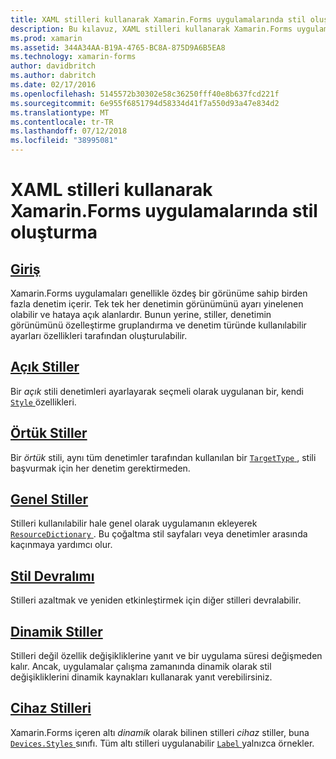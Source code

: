```yaml
---
title: XAML stilleri kullanarak Xamarin.Forms uygulamalarında stil oluşturma
description: Bu kılavuz, XAML stilleri kullanarak Xamarin.Forms uygulaması özelleştirme açıklanmaktadır.
ms.prod: xamarin
ms.assetid: 344A34AA-B19A-4765-BC8A-875D9A6B5EA8
ms.technology: xamarin-forms
author: davidbritch
ms.author: dabritch
ms.date: 02/17/2016
ms.openlocfilehash: 5145572b30302e58c36250fff40e8b637fcd221f
ms.sourcegitcommit: 6e955f6851794d58334d41f7a550d93a47e834d2
ms.translationtype: MT
ms.contentlocale: tr-TR
ms.lasthandoff: 07/12/2018
ms.locfileid: "38995081"
---
```

# <a name="styling-xamarinforms-apps-using-xaml-styles"></a>XAML stilleri kullanarak Xamarin.Forms uygulamalarında stil oluşturma

## <a name="introductionintroductionmd"></a>[Giriş](introduction.md)

Xamarin.Forms uygulamaları genellikle özdeş bir görünüme sahip birden fazla denetim içerir. Tek tek her denetimin görünümünü ayarı yinelenen olabilir ve hataya açık alanlardır. Bunun yerine, stiller, denetimin görünümünü özelleştirme gruplandırma ve denetim türünde kullanılabilir ayarları özellikleri tarafından oluşturulabilir.

## <a name="explicit-stylesexplicitmd"></a>[Açık Stiller](explicit.md)

Bir *açık* stili denetimleri ayarlayarak seçmeli olarak uygulanan bir, kendi [ `Style` ](xref:Xamarin.Forms.VisualElement.Style) özellikleri.

## <a name="implicit-stylesimplicitmd"></a>[Örtük Stiller](implicit.md)

Bir *örtük* stili, aynı tüm denetimler tarafından kullanılan bir [ `TargetType` ](xref:Xamarin.Forms.Style.TargetType), stili başvurmak için her denetim gerektirmeden.

## <a name="global-stylesapplicationmd"></a>[Genel Stiller](application.md)

Stilleri kullanılabilir hale genel olarak uygulamanın ekleyerek [ `ResourceDictionary` ](xref:Xamarin.Forms.ResourceDictionary). Bu çoğaltma stil sayfaları veya denetimler arasında kaçınmaya yardımcı olur.

## <a name="style-inheritanceinheritancemd"></a>[Stil Devralımı](inheritance.md)

Stilleri azaltmak ve yeniden etkinleştirmek için diğer stilleri devralabilir.

## <a name="dynamic-stylesdynamicmd"></a>[Dinamik Stiller](dynamic.md)

Stilleri değil özellik değişikliklerine yanıt ve bir uygulama süresi değişmeden kalır. Ancak, uygulamalar çalışma zamanında dinamik olarak stil değişikliklerini dinamik kaynakları kullanarak yanıt verebilirsiniz.

## <a name="device-stylesdevicemd"></a>[Cihaz Stilleri](device.md)

Xamarin.Forms içeren altı *dinamik* olarak bilinen stilleri *cihaz* stiller, buna [ `Devices.Styles` ](xref:Xamarin.Forms.Device.Styles) sınıfı. Tüm altı stilleri uygulanabilir [ `Label` ](xref:Xamarin.Forms.Label) yalnızca örnekler.
